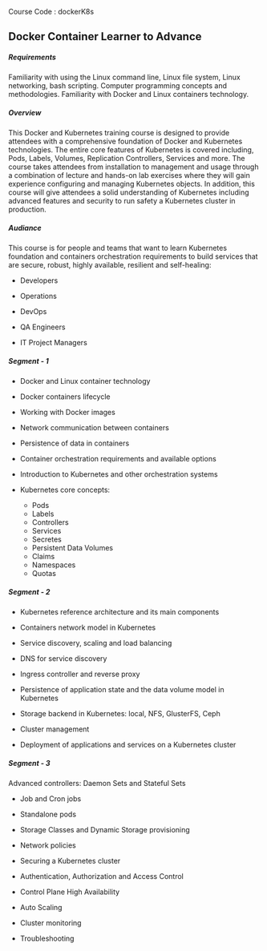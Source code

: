 Course Code : dockerK8s
## Docker Container Learner to Advance  

##### Requirements
Familiarity with using the Linux command line, Linux file system, Linux networking, bash scripting. Computer programming concepts and methodologies. Familiarity with Docker and Linux containers technology.

##### Overview
This Docker and Kubernetes training course is designed to provide attendees with a comprehensive foundation of Docker and Kubernetes technologies. The entire core features of Kubernetes is covered including, Pods, Labels, Volumes, Replication Controllers, Services and more. The course takes attendees from installation to management and usage through a combination of lecture and hands-on lab exercises where they will gain experience configuring and managing Kubernetes objects. In addition, this course will give attendees a solid understanding of Kubernetes including advanced features and security to run safety a Kubernetes cluster in production.

##### Audiance
This course is for people and teams that want to learn Kubernetes foundation and containers orchestration requirements to build services that are secure, robust, highly available, resilient and self-healing:

*   Developers

*   Operations

*   DevOps

*   QA Engineers

*   IT Project Managers

##### Segment - 1
*  Docker and Linux container technology

*  Docker containers lifecycle

*  Working with Docker images

*  Network communication between containers

*  Persistence of data in containers

*  Container orchestration requirements and available options

*  Introduction to Kubernetes and other orchestration systems

*  Kubernetes core concepts:
    *   Pods
    *   Labels
    *   Controllers
    *   Services
    *   Secretes
    *   Persistent Data Volumes
    *   Claims
    *   Namespaces
    *   Quotas

##### Segment - 2

*    Kubernetes reference architecture and its main components

*    Containers network model in Kubernetes

*    Service discovery, scaling and load balancing

*    DNS for service discovery

*    Ingress controller and reverse proxy

*    Persistence of application state and the data volume model in Kubernetes

*    Storage backend in Kubernetes: local, NFS, GlusterFS, Ceph

*    Cluster management

*    Deployment of applications and services on a Kubernetes cluster


##### Segment - 3
Advanced controllers: Daemon Sets and Stateful Sets

*    Job and Cron jobs

*    Standalone pods

*    Storage Classes and Dynamic Storage provisioning

*    Network policies

*    Securing a Kubernetes cluster

*    Authentication, Authorization and Access Control

*    Control Plane High Availability

*    Auto Scaling

*    Cluster monitoring

*    Troubleshooting
